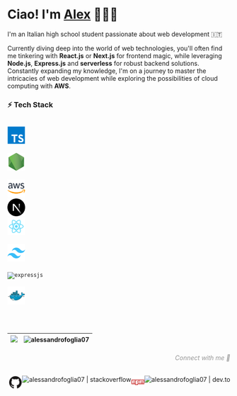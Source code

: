 # Ciao! I'm [Alex](https://github.com/alessandrofoglia07) 👋🧙‍♂️

I'm an Italian high school student passionate about web development 🇮🇹

Currently diving deep into the world of web technologies, you'll often find me tinkering with **React.js** or **Next.js** for frontend magic, while leveraging **Node.js**, **Express.js** and **serverless** for robust backend solutions. Constantly expanding my knowledge, I'm on a journey to master the intricacies of web development while exploring the possibilities of cloud computing with **AWS**.

### ⚡ Tech Stack

<code> <img src="https://raw.githubusercontent.com/devicons/devicon/master/icons/typescript/typescript-original.svg" alt="typescript" height="40"/> </code><code> <img src="https://raw.githubusercontent.com/github/explore/80688e429a7d4ef2fca1e82350fe8e3517d3494d/topics/nodejs/nodejs.png" alt="nodejs" height="40"/> </code> <code> <img src="https://raw.githubusercontent.com/devicons/devicon/master/icons/amazonwebservices/amazonwebservices-original-wordmark.svg" alt="aws" height="40"/> </code> <code><img src="https://raw.githubusercontent.com/devicons/devicon/master/icons/nextjs/nextjs-original.svg" height="40" alt="nextjs" /></code><code> <img src="https://raw.githubusercontent.com/github/explore/80688e429a7d4ef2fca1e82350fe8e3517d3494d/topics/react/react.png" alt="react" height="40"/> </code> <code> <img src="https://raw.githubusercontent.com/devicons/devicon/master/icons/tailwindcss/tailwindcss-original.svg" alt="tailwind" height="40"/> </code> <code> <img src="https://vectorified.com/images/express-js-icon-20.png" alt="expressjs" height="40" /> </code><code> <img src="https://raw.githubusercontent.com/devicons/devicon/master/icons/docker/docker-original.svg" alt="docker" height="40"/> </code>

<br><br>

| <img src="https://streak-stats.demolab.com?user=alessandrofoglia07&theme=react&hide_border=true&border_radius=10&date_format=j%20M%5B%20Y%5D&card_width=500&locale=en" /> | <img src="https://github-readme-stats.vercel.app/api/top-langs?username=alessandrofoglia07&show_icons=true&locale=en&layout=compact&theme=react&hide_border=true" alt="alessandrofoglia07" /> |
| ------------------------------------------------------------------------------------------------------------------------------------------------------------------------- | --------------------------------------------------------------------------------------------------------------------------------------------------------------------------------------------- |

<h6 align="right" style="color: rgba(150, 150, 150, 1)">Connect with me 📌</h6>
<a href="https://dev.to/alessandrofoglia07"> 
    <img align="right" src="https://d2fltix0v2e0sb.cloudfront.net/dev-black.png" alt="alessandrofoglia07 | dev.to" height="30" /> 
</a> 
<a href="https://www.npmjs.com/~alessandrofoglia07">
    <img align="right" src="https://raw.githubusercontent.com/devicons/devicon/master/icons/npm/npm-original-wordmark.svg" alt="alessandrofoglia07 | npm" height="30">
</a>
<a href="https://stackoverflow.com/users/21306952/alexxino">
    <img align="right" src="https://raw.githubusercontent.com/rahuldkjain/github-profile-readme-generator/master/src/images/icons/Social/stack-overflow.svg" alt="alessandrofoglia07 | stackoverflow" height="30" />
</a>
<a href="https://github.com/alessandrofoglia07">
    <img align="right" src="https://raw.githubusercontent.com/devicons/devicon/master/icons/github/github-original.svg" alt="alessandrofoglia07 | github" height="30" />
</a>
